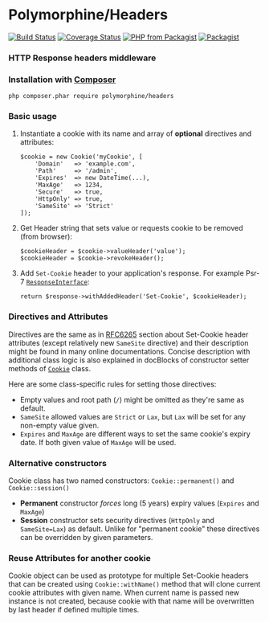 # Polymorphine/Headers
[![Build Status](https://travis-ci.org/shudd3r/polymorphine-headers.svg?branch=develop)](https://travis-ci.org/shudd3r/polymorphine-headers)
[![Coverage Status](https://coveralls.io/repos/github/shudd3r/polymorphine-headers/badge.svg?branch=develop)](https://coveralls.io/github/shudd3r/polymorphine-headers?branch=develop)
[![PHP from Packagist](https://img.shields.io/packagist/php-v/polymorphine/headers/dev-develop.svg)](https://packagist.org/packages/polymorphine/headers)
[![Packagist](https://img.shields.io/packagist/l/polymorphine/headers.svg)](https://packagist.org/packages/polymorphine/headers)
### HTTP Response headers middleware

### Installation with [Composer](https://getcomposer.org/)
    php composer.phar require polymorphine/headers

### Basic usage

1. Instantiate a cookie with its name and array of **optional** directives and attributes:

       $cookie = new Cookie('myCookie', [
           'Domain'   => 'example.com',
           'Path'     => '/admin',
           'Expires'  => new DateTime(...),
           'MaxAge'   => 1234,
           'Secure'   => true,
           'HttpOnly' => true,
           'SameSite' => 'Strict'
       ]);

2. Get Header string that sets value or requests cookie to be removed (from browser):

       $cookieHeader = $cookie->valueHeader('value');
       $cookieHeader = $cookie->revokeHeader();

3. Add `Set-Cookie` header to your application's response.
   For example Psr-7 [`ResponseInterface`](https://www.php-fig.org/psr/psr-7/):

       return $response->withAddedHeader('Set-Cookie', $cookieHeader);

### Directives and Attributes

Directives are the same as in [RFC6265](https://tools.ietf.org/html/rfc6265#section-4.1.2)
section about Set-Cookie header attributes (except relatively new `SameSite` directive) and
their description might be found in many online documentations. Concise description with
additional class logic is also explained in docBlocks of constructor setter methods
of [`Cookie`](src/Cookie.php) class.
 
Here are some class-specific rules for setting those directives:
* Empty values and root path (`/`) might be omitted as they're same as default.
* `SameSite` allowed values are `Strict` or `Lax`, but `Lax` will be set for any non-empty value given.
* `Expires` and `MaxAge` are different ways to set the same cookie's expiry date.
  If both given value of `MaxAge` will be used.

### Alternative constructors

Cookie class has two named constructors: `Cookie::permanent()` and `Cookie::session()`
* **Permanent** constructor _forces_ long (5 years) expiry values (`Expires` and `MaxAge`) 
* **Session** constructor sets security directives (`HttpOnly` and `SameSite=Lax`) as default.
  Unlike for "permanent cookie" these directives can be overridden by given parameters.

### Reuse Attributes for another cookie

Cookie object can be used as prototype for multiple Set-Cookie headers that can be created using
`Cookie::withName()` method that will clone current cookie attributes with given name.
When current name is passed new instance is not created, because cookie with that name will be
overwritten by last header if defined multiple times.
